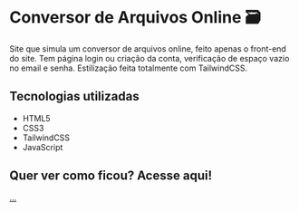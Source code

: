 <h1 style="font-weight: bold;">Conversor de Arquivos Online 🗃️</h1>

<p>Site que simula um conversor de arquivos online, feito apenas o front-end do site. Tem página login ou criação da conta, verificação de espaço vazio no email e senha. Estilização feita totalmente com TailwindCSS.</p>

<h2>Tecnologias utilizadas</h2>

- HTML5
- CSS3
- TailwindCSS
- JavaScript

<h2>Quer ver como ficou? Acesse aqui!</h2>
<a href="">...</a>
